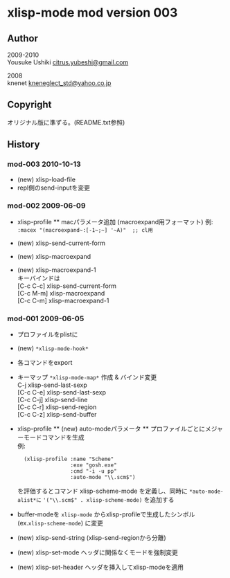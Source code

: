 # xlisp-mode mod version 003


## Author
2009-2010  
Yousuke Ushiki <citrus.yubeshi@gmail.com>

2008  
knenet <kneneglect_std@yahoo.co.jp>  


## Copyright
オリジナル版に準ずる。(README.txt参照)


## History

### mod-003  2010-10-13
* (new) xlisp-load-file
* repl側のsend-inputを変更


### mod-002  2009-06-09
* xlisp-profile
** macパラメータ追加 (macroexpand用フォーマット)
  例:
  `:macex "(macroexpand~:[-1~;~] '~A)"  ;; cl用`

* (new) xlisp-send-current-form
* (new) xlisp-macroexpand
* (new) xlisp-macroexpand-1  
    キーバインドは  
    [C-c C-c] xlisp-send-current-form  
    [C-c M-m] xlisp-macroexpand  
    [C-c C-m] xlisp-macroexpand-1


### mod-001  2009-06-05
* プロファイルをplistに
* (new) `*xlisp-mode-hook*`
* 各コマンドをexport
* キーマップ `*xlisp-mode-map*` 作成 & バインド変更  
    C-j      xlisp-send-last-sexp  
    [C-c C-e] xlisp-send-last-sexp  
    [C-c C-j] xlisp-send-line  
    [C-c C-r] xlisp-send-region  
    [C-c C-z] xlisp-send-buffer

* xlisp-profile
** (new) auto-modeパラメータ
** プロファイルごとにメジャーモードコマンドを生成  
    例:

        (xlisp-profile :name "Scheme"
                       :exe "gosh.exe"
                       :cmd "-i -u pp"
                       :auto-mode "\\.scm$")

    を評価するとコマンド xlisp-scheme-mode を定義し、同時に
    `*auto-mode-alist*に` `'("\\.scm$" . xlisp-scheme-mode)` を追加する

* buffer-modeを `xlisp-mode` からxlisp-profileで生成したシンボル (ex.`xlisp-scheme-mode`) に変更
* (new) xlisp-send-string (xlisp-send-regionから分離)
* (new) xlisp-set-mode   ヘッダに関係なくモードを強制変更
* (new) xlisp-set-header ヘッダを挿入してxlisp-modeを適用


